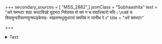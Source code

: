 +++
secondary_sources = [ "MSS_2882",]
jsonClass = "Subhaashita"
text = "अरे यमभटाः शठाः कपटविग्रहे तूद्भटा निवेदयत वो यमं न च तवाधिकारो मयि।  \nअहं च शिवसुन्दरीचरणयुग्मपङ्केरुह- स्खलन्मधुसुधारसं समपिबं न जानीथ रे॥"
title = "अरे यमभटाः"

+++

<details><summary>Text</summary>

अरे यमभटाः शठाः कपटविग्रहे तूद्भटा निवेदयत वो यमं न च तवाधिकारो मयि।  
अहं च शिवसुन्दरीचरणयुग्मपङ्केरुह- स्खलन्मधुसुधारसं समपिबं न जानीथ रे॥
</details>
